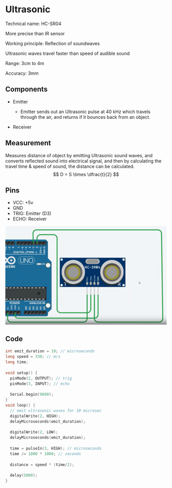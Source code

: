 # Ultrasonic

Technical name: HC-SR04

More precise than IR sensor

Working principle: Reflection of soundwaves

Ultrasonic waves travel faster than speed of audible sound

Range: 3cm to 4m

Accuracy: 3mm

## Components

- Emitter
  - Emitter sends out an Ultrasonic pulse at 40 kHz which travels through the air, and returns if it bounces back from an object.

- Receiver

## Measurement

Measures distance of object by emitting Ultrasonic sound waves, and converts reflected sound into electrical signal, and then by calculating the travel time & speed of sound, the distance can be calculated.
$$
D = S \times \dfrac{t}{2}
$$

## Pins

- VCC: +5v
- GND
- TRIG: Emitter (D3)
- ECHO: Receiver 

![image-20240222001729823](./assets/ultrasound_pin_diagram.png)

## Code

```cpp
int emit_duration = 10; // microseconds
long speed = 330; // m/s
long time;

void setup() {
  pinMode(2, OUTPUT); // trig
  pinMode(3, INPUT); // echo
  
  Serial.begin(9600);
}
void loop() {
  // emit ultrasonic waves for 10 microsec
  digitalWrite(2, HIGH);
  delayMicroseconds(emit_duration);
  
  digitalWrite(2, LOW);
  delayMicroseconds(emit_duration);
  
  time = pulseIn(3, HIGH); // microseconds
  time /= 1000 * 1000; // seconds
  
  distance = speed * (time/2);
 
  delay(5000);
}
```

